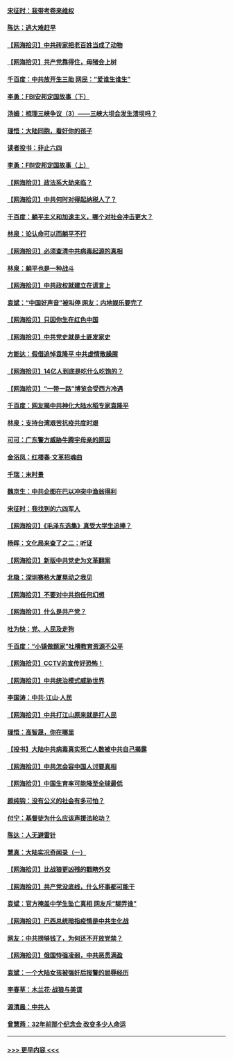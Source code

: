 #### [宋征时：我带考卷来维权](../pages/nsc993/n12994088.md?t=06030201) 
#### [陈达：逃大难赶早](../pages/nsc993/n12993569.md?t=06030201) 
#### [【网海拾贝】中共砖家把老百姓当成了动物](../pages/nsc993/n12993483.md?t=06030201) 
#### [【网海拾贝】共产党靠得住，母猪会上树](../pages/nsc993/n12990730.md?t=06030201) 
#### [千百度：中共放开生三胎 网民：“爱谁生谁生”](../pages/nsc993/n12990644.md?t=06030201) 
#### [李勇：FBI安邦定国故事（下）](../pages/nsc993/n12987854.md?t=06030201) 
#### [汤姆：梳理三峡争议（3）——三峡大坝会发生溃坝吗？](../pages/nsc993/n12989806.md?t=06030201) 
#### [理悟：大陆同胞，看好你的孩子](../pages/nsc993/n12989778.md?t=06030201) 
#### [读者投书：非止六四](../pages/nsc993/n12989673.md?t=06030201) 
#### [李勇：FBI安邦定国故事（上）](../pages/nsc993/n12987749.md?t=06030201) 
#### [【网海拾贝】政法系大劫来临？](../pages/nsc993/n12987596.md?t=06030201) 
#### [【网海拾贝】中共何时对得起纳税人了？](../pages/nsc993/n12985578.md?t=06030201) 
#### [千百度：躺平主义和加速主义，哪个对社会冲击更大？](../pages/nsc993/n12985512.md?t=06030201) 
#### [林泉：论认命可以而躺平不行](../pages/nsc993/n12985505.md?t=06030201) 
#### [【网海拾贝】必须查清中共病毒起源的真相](../pages/nsc993/n12984276.md?t=06030201) 
#### [林泉：躺平也是一种战斗](../pages/nsc993/n12984194.md?t=06030201) 
#### [【网海拾贝】中共政权就建立在谎言上](../pages/nsc993/n12981880.md?t=06030201) 
#### [袁斌：“中国好声音”被叫停 网友：内地娱乐要完了](../pages/nsc993/n12981826.md?t=06030201) 
#### [【网海拾贝】只因你生在红色中国](../pages/nsc993/n12979096.md?t=06030201) 
#### [【网海拾贝】中共党史就是土匪发家史](../pages/nsc993/n12976478.md?t=06030201) 
#### [方能达：假借追悼袁隆平 中共虚情散臊腥](../pages/nsc993/n12976396.md?t=06030201) 
#### [【网海拾贝】14亿人到底是吃什么吃饱的？](../pages/nsc993/n12974125.md?t=06030201) 
#### [【网海拾贝】“一带一路”博览会受西方冷遇](../pages/nsc993/n12971787.md?t=06030201) 
#### [千百度：网友揭中共神化大陆水稻专家袁隆平](../pages/nsc993/n12971733.md?t=06030201) 
#### [林泉：支持台湾艰苦抗疫共度时艰](../pages/nsc993/n12971350.md?t=06030201) 
#### [可可：广东警方威胁牛腾宇母亲的原因](../pages/nsc993/n12971100.md?t=06030201) 
#### [金浴凤：红楼春·文革招魂曲](../pages/nsc993/n12970354.md?t=06030201) 
#### [千瑞：末时景](../pages/nsc993/n12970337.md?t=06030201) 
#### [魏京生：中共企图在巴以冲突中渔翁得利](../pages/nsc993/n12970286.md?t=06030201) 
#### [宋征时：我找到的六四军人](../pages/nsc993/n12970213.md?t=06030201) 
#### [【网海拾贝】《毛泽东选集》真受大学生追捧？](../pages/nsc993/n12968779.md?t=06030201) 
#### [杨晖：文化局来查了之二：听证](../pages/nsc993/n12966528.md?t=06030201) 
#### [【网海拾贝】新版中共党史为文革翻案](../pages/nsc993/n12967526.md?t=06030201) 
#### [北隐：深圳赛格大厦晃动之我见](../pages/nsc993/n12967393.md?t=06030201) 
#### [【网海拾贝】不要对中共抱任何幻想](../pages/nsc993/n12965222.md?t=06030201) 
#### [【网海拾贝】什么是共产党？](../pages/nsc993/n12962781.md?t=06030201) 
#### [吐为快：党、人民及走狗](../pages/nsc993/n12962747.md?t=06030201) 
#### [千百度：“小镇做题家”吐槽教育资源不公平](../pages/nsc993/n12962705.md?t=06030201) 
#### [【网海拾贝】CCTV的宣传好恐怖！](../pages/nsc993/n12959984.md?t=06030201) 
#### [【网海拾贝】中共统治模式威胁世界](../pages/nsc993/n12957622.md?t=06030201) 
#### [李国涛：中共‧江山‧人民](../pages/nsc993/n12957502.md?t=06030201) 
#### [【网海拾贝】中共打江山原来就是打人民](../pages/nsc993/n12954345.md?t=06030201) 
#### [理悟：高智晟，你在哪里](../pages/nsc993/n12953115.md?t=06030201) 
#### [【投书】大陆中共病毒真实死亡人数被中共自己揭露](../pages/nsc993/n12953050.md?t=06030201) 
#### [【网海拾贝】中共怎会容中国人讨要真相](../pages/nsc993/n12952161.md?t=06030201) 
#### [【网海拾贝】中国生育率可能降至全球最低](../pages/nsc993/n12948793.md?t=06030201) 
#### [颜纯钩：没有公义的社会有多可怕？](../pages/nsc993/n12947626.md?t=06030201) 
#### [付宁：基督徒为什么应该声援法轮功？](../pages/nsc993/n12947233.md?t=06030201) 
#### [陈达：人无避雷针](../pages/nsc993/n12947098.md?t=06030201) 
#### [慧真：大陆实况奇闻录（一）](../pages/nsc993/n12945811.md?t=06030201) 
#### [【网海拾贝】比战狼更凶残的戳瞎外交](../pages/nsc993/n12945717.md?t=06030201) 
#### [【网海拾贝】共产党没底线，什么坏事都可能干](../pages/nsc993/n12942090.md?t=06030201) 
#### [袁斌：官方掩盖中学生坠亡真相 网友斥“糊弄谁”](../pages/nsc993/n12942029.md?t=06030201) 
#### [【网海拾贝】巴西总统暗指疫情是中共生化战](../pages/nsc993/n12938999.md?t=06030201) 
#### [网友：中共捞够钱了，为何还不开放党禁？](../pages/nsc993/n12938952.md?t=06030201) 
#### [【网海拾贝】俄国恃强凌弱，中共恶贯满盈](../pages/nsc993/n12936626.md?t=06030201) 
#### [袁斌：一个大陆女孩被强奸后报警的屈辱经历](../pages/nsc993/n12936547.md?t=06030201) 
#### [李春草：木兰花·战狼与美谍](../pages/nsc993/n12935995.md?t=06030201) 
#### [源清晨：中共人](../pages/nsc993/n12935589.md?t=06030201) 
#### [曾慧燕：32年前那个纪念会 改变多少人命运](../pages/nsc993/n12934233.md?t=06030201) 

----
#### [ >>> 更早内容 <<< ](../indexes/nsc993-earlier.md)
